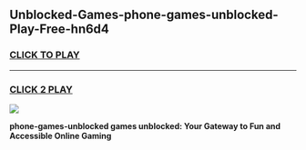 
## Unblocked-Games-phone-games-unblocked-Play-Free-hn6d4
<h3>
<a href="https://premium76.site?title=phone-games-unblocked&ref=17A">CLICK TO PLAY</a></h3>
<hr>

<h3>
<a href="https://premium76.site?title=phone-games-unblocked&ref=17A">CLICK 2 PLAY</a>
  
</h3>

<a href="https://premium76.site?title=phone-games-unblocked&ref=17A"><img src="https://clearcache.store/games.png"></a>


**phone-games-unblocked games unblocked: Your Gateway to Fun and Accessible Online Gaming**
